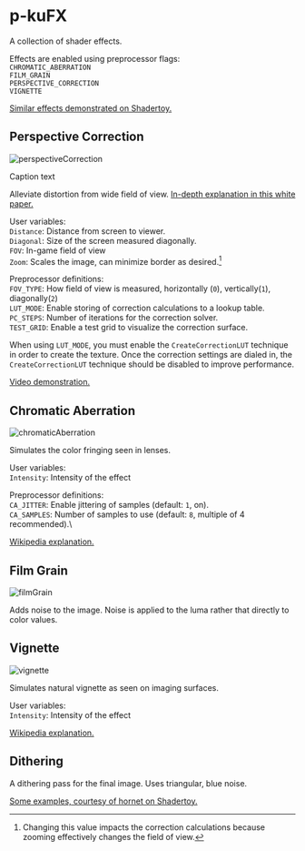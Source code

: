 # p-kuFX

A collection of shader effects.

Effects are enabled using preprocessor flags:\
`CHROMATIC_ABERRATION`\
`FILM_GRAIN`\
`PERSPECTIVE_CORRECTION`\
`VIGNETTE`

[Similar effects demonstrated on Shadertoy.](https://www.shadertoy.com/view/lXjBWK)

## Perspective Correction
![perspectiveCorrection](https://github.com/user-attachments/assets/2444a772-8f49-4620-bece-4881553ec698)
<figcaption>Caption text</figcaption>

Alleviate distortion from wide field of view.
[In-depth explanation in this white paper.](https://github.com/user-attachments/files/22060919/aMoreNaturalPerspective.pdf)

User variables:\
`Distance`: Distance from screen to viewer.\
`Diagonal`: Size of the screen measured diagonally.\
`FOV`: In-game field of view\
`Zoom`: Scales the image, can minimize border as desired.[^1]
[^1]: Changing this value impacts the correction calculations because zooming effectively changes the field of view.

Preprocessor definitions:\
`FOV_TYPE`: How field of view is measured, horizontally (`0`), vertically(`1`), diagonally(`2`)\
`LUT_MODE`: Enable storing of correction calculations to a lookup table.\
`PC_STEPS`: Number of iterations for the correction solver.\
`TEST_GRID`: Enable a test grid to visualize the correction surface.

When using `LUT_MODE`, you must enable the `CreateCorrectionLUT` technique in order to create the texture. Once the correction settings are dialed in, the `CreateCorrectionLUT` technique should be disabled to improve performance.

[Video demonstration.](https://youtu.be/FvE9wk0edbo)

## Chromatic Aberration
![chromaticAberration](https://github.com/user-attachments/assets/b9af79aa-2bbb-453e-92ef-b27755335994)

Simulates the color fringing seen in lenses.

User variables:\
`Intensity`: Intensity of the effect

Preprocessor definitions:\
`CA_JITTER`: Enable jittering of samples (default: `1`, on).\
`CA_SAMPLES`: Number of samples to use (default: `8`, multiple of 4 recommended).\

[Wikipedia explanation.](https://en.wikipedia.org/wiki/Chromatic_aberration)

## Film Grain
![filmGrain](https://github.com/user-attachments/assets/6a79628e-0e01-4acc-9f07-f6d745e9fb3c)

Adds noise to the image. Noise is applied to the luma rather that directly to color values.

## Vignette
![vignette](https://github.com/user-attachments/assets/95e3d2c3-e37a-4069-a9db-cd8f6e75b067)

Simulates natural vignette as seen on imaging surfaces.

User variables:\
`Intensity`: Intensity of the effect

[Wikipedia explanation.](https://en.wikipedia.org/wiki/Vignetting#Natural_vignetting)

## Dithering
A dithering pass for the final image. Uses triangular, blue noise.

[Some examples, courtesy of hornet on Shadertoy.](https://www.shadertoy.com/view/WldSRf)
